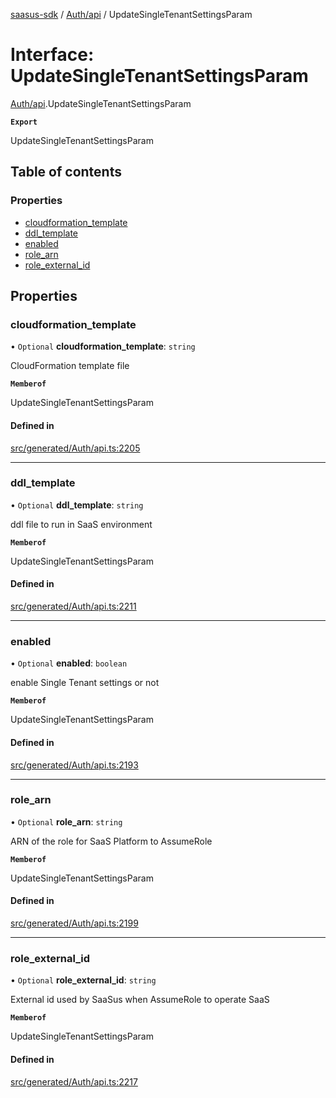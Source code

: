 [saasus-sdk](../README.md) / [Auth/api](../modules/Auth_api.md) / UpdateSingleTenantSettingsParam

# Interface: UpdateSingleTenantSettingsParam

[Auth/api](../modules/Auth_api.md).UpdateSingleTenantSettingsParam

**`Export`**

UpdateSingleTenantSettingsParam

## Table of contents

### Properties

- [cloudformation\_template](Auth_api.UpdateSingleTenantSettingsParam.md#cloudformation_template)
- [ddl\_template](Auth_api.UpdateSingleTenantSettingsParam.md#ddl_template)
- [enabled](Auth_api.UpdateSingleTenantSettingsParam.md#enabled)
- [role\_arn](Auth_api.UpdateSingleTenantSettingsParam.md#role_arn)
- [role\_external\_id](Auth_api.UpdateSingleTenantSettingsParam.md#role_external_id)

## Properties

### cloudformation\_template

• `Optional` **cloudformation\_template**: `string`

CloudFormation template file

**`Memberof`**

UpdateSingleTenantSettingsParam

#### Defined in

[src/generated/Auth/api.ts:2205](https://github.com/saasus-platform/saasus-sdk-javascript/blob/997c544/src/generated/Auth/api.ts#L2205)

___

### ddl\_template

• `Optional` **ddl\_template**: `string`

ddl file to run in SaaS environment

**`Memberof`**

UpdateSingleTenantSettingsParam

#### Defined in

[src/generated/Auth/api.ts:2211](https://github.com/saasus-platform/saasus-sdk-javascript/blob/997c544/src/generated/Auth/api.ts#L2211)

___

### enabled

• `Optional` **enabled**: `boolean`

enable Single Tenant settings or not

**`Memberof`**

UpdateSingleTenantSettingsParam

#### Defined in

[src/generated/Auth/api.ts:2193](https://github.com/saasus-platform/saasus-sdk-javascript/blob/997c544/src/generated/Auth/api.ts#L2193)

___

### role\_arn

• `Optional` **role\_arn**: `string`

ARN of the role for SaaS Platform to AssumeRole

**`Memberof`**

UpdateSingleTenantSettingsParam

#### Defined in

[src/generated/Auth/api.ts:2199](https://github.com/saasus-platform/saasus-sdk-javascript/blob/997c544/src/generated/Auth/api.ts#L2199)

___

### role\_external\_id

• `Optional` **role\_external\_id**: `string`

External id used by SaaSus when AssumeRole to operate SaaS

**`Memberof`**

UpdateSingleTenantSettingsParam

#### Defined in

[src/generated/Auth/api.ts:2217](https://github.com/saasus-platform/saasus-sdk-javascript/blob/997c544/src/generated/Auth/api.ts#L2217)
